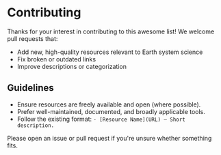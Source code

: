 # Contributing

Thanks for your interest in contributing to this awesome list! We welcome pull requests that:

- Add new, high-quality resources relevant to Earth system science
- Fix broken or outdated links
- Improve descriptions or categorization

## Guidelines

- Ensure resources are freely available and open (where possible).
- Prefer well-maintained, documented, and broadly applicable tools.
- Follow the existing format: `- [Resource Name](URL) – Short description.`

Please open an issue or pull request if you're unsure whether something fits.
